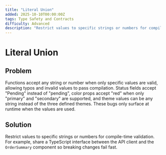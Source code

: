 ```yaml
---
title: "Literal Union"
added: 2025-10-10T00:00:00Z
tags: Type Safety and Contracts
difficulty: Advanced
description: "Restrict values to specific strings or numbers for compile-time validation."
---
```

# Literal Union

## Problem

Functions accept any string or number when only specific values are valid, allowing typos and invalid values to pass compilation. Status fields accept "Pending" instead of "pending", color props accept "red" when only "primary" and "secondary" are supported, and theme values can be any string instead of the three defined themes. These bugs only surface at runtime when the values are used.

## Solution

Restrict values to specific strings or numbers for compile-time validation. For example, share a TypeScript interface between the API client and the `OrderSummary` component so breaking changes fail fast.
